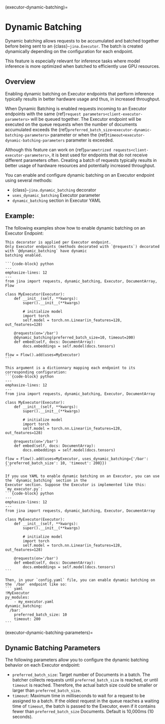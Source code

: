 (executor-dynamic-batching)=
# Dynamic Batching
Dynamic batching allows requests to be accumulated and batched together before being sent to 
an {class}`~jina.Executor`. The batch is created dynamically depending on the configuration for each endpoint.

This feature is especially relevant for inference tasks where model inference is more optimized when batched to efficiently use GPU resources.

## Overview
Enabling dynamic batching on Executor endpoints that perform inference typically results in better hardware usage and thus, in increased throughput. 

When Dynamic Batching is enabled requests incoming to an Executor endpoints with the same {ref}`request parameters<client-executor-parameters>`
will be queued together. The Executor endpoint will be executed on the queue requests when the number of documents 
accumulated exceeds the {ref}`preferred_batch_size<executor-dynamic-batching-parameters>` parameter or when the {ref}`timeout<executor-dynamic-batching-parameters` parameter is exceeded.

Although this feature can work on {ref}`parametrized requests<client-executor-parameters>`, it is best used for endpoints
that do not receive different parameters often.
Creating a batch of requests typically results in better usage of hardware resources and potentially increased throughput.

You can enable and configure dynamic batching on an Executor endpoint using several methods:
* {class}`~jina.dynamic_batching` decorator
* `uses_dynamic_batching` Executor parameter
* `dynamic_batching` section in Executor YAML

## Example:
The following examples show how to enable dynamic batching on an Executor Endpoint:

````{tab} Using dynamic_batching Decorator
This decorator is applied per Executor endpoint.
Only Executor endpoints (methods decorated with `@requests`) decorated with `@dynamic_batching` have dynamic 
batching enabled.

```{code-block} python
---
emphasize-lines: 12
---
from jina import requests, dynamic_batching, Executor, DocumentArray, Flow

class MyExecutor(Executor):
    def __init__(self, **kwargs):
        super().__init__(**kwargs)
        
        # initialize model
        import torch
        self.model = torch.nn.Linear(in_features=128, out_features=128)
    
    @requests(on='/bar')
    @dynamic_batching(preferred_batch_size=10, timeout=200)
    def embed(self, docs: DocumentArray):
        docs.embeddings = self.model(docs.tensors)

flow = Flow().add(uses=MyExecutor)
```
````

````{tab} Using uses_dynamic_batching argument
This argument is a dictionnary mapping each endpoint to its corresponding configuration:
```{code-block} python
---
emphasize-lines: 12
---
from jina import requests, dynamic_batching, Executor, DocumentArray

class MyExecutor(Executor):
    def __init__(self, **kwargs):
        super().__init__(**kwargs)
        
        # initialize model
        import torch
        self.model = torch.nn.Linear(in_features=128, out_features=128)
    
    @requests(on='/bar')
    def embed(self, docs: DocumentArray):
        docs.embeddings = self.model(docs.tensors)
        
flow = Flow().add(uses=MyExecutor, uses_dynamic_batching={'/bar': {'preferred_batch_size': 10, 'timeout': 200}})
```
````

````{tab} Using YAML configuration
If you use YAML to enable dynamic batching on an Executor, you can use the `dynamic_batching` section in the 
Executor section. Suppose the Executor is implemented like this:
`my_executor.py`:
```{code-block} python
---
emphasize-lines: 12
---
from jina import requests, dynamic_batching, Executor, DocumentArray

class MyExecutor(Executor):
    def __init__(self, **kwargs):
        super().__init__(**kwargs)
        
        # initialize model
        import torch
        self.model = torch.nn.Linear(in_features=128, out_features=128)
    
    @requests(on='/bar')
    def embed(self, docs: DocumentArray):
        docs.embeddings = self.model(docs.tensors)
```

Then, in your `config.yaml` file, you can enable dynamic batching on the `/bar` endpoint like so:
``` yaml
!MyExecutor
py_modules:
    - my_executor.yaml
dynamic_batching:
  /bar:
    preferred_batch_size: 10
    timeout: 200
```
````

(executor-dynamic-batching-parameters)=
## Dynamic Batching Parameters
The following parameters allow you to configure the dynamic batching behavior on each Executor endpoint:
* `preferred_batch_size`: Target number of Documents in a batch. The batcher collects requests until 
`preferred_batch_size` is reached, or until `timeout` is reached. Therefore, the actual batch size could be smaller or 
larger than `preferred_batch_size`.
* `timeout`:  Maximum time in milliseconds to wait for a request to be assigned to a batch.
If the oldest request in the queue reaches a waiting time of `timeout`, the batch is passed to the Executor, even 
if it contains fewer than `preferred_batch_size` Documents. Default is 10,000ms (10 seconds).

